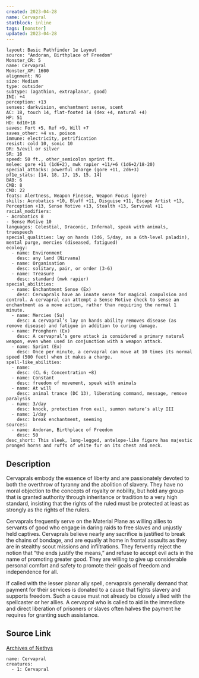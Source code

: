 ```yaml
---
created: 2023-04-28
name: Cervapral
statblock: inline
tags: [monster]
updated: 2023-04-28
---
```

```statblock
layout: Basic Pathfinder 1e Layout
source: "Andoran, Birthplace of Freedom"
Monster_CR: 5
name: Cervapral
Monster_XP: 1600
alignment: NG
size: Medium
type: outsider
subtype: (agathion, extraplanar, good)
INI: +4
perception: +13
senses: darkvision, enchantment sense, scent
AC: 18, touch 14, flat-footed 14 (dex +4, natural +4)
HP: 51
HD: 6d10+18
saves: Fort +5, Ref +9, Will +7
saves_other: +4 vs. poison
immune: electricity, petrification
resist: cold 10, sonic 10
DR: 5/evil or silver
SR: 16
speed: 50 ft., other_semicolon sprint ft.
melee: gore +11 (1d6+2), mwk rapier +11/+6 (1d6+2/18-20)
special_attacks: powerful charge (gore +11, 2d6+3)
pf1e_stats: [14, 18, 17, 15, 15, 14]
BAB: 6
CMB: 8
CMD: 22
feats: Alertness, Weapon Finesse, Weapon Focus (gore)
skills: Acrobatics +10, Bluff +11, Disguise +11, Escape Artist +13, Perception +13, Sense Motive +13, Stealth +13, Survival +11
racial_modifiers:
- Acrobatics 8
- Sense Motive 10
languages: Celestial, Draconic, Infernal, speak with animals, truespeech
special_qualities: lay on hands (3d6, 5/day, as a 6th-level paladin), mental purge, mercies (diseased, fatigued)
ecology:
  - name: Environment
    desc: any land (Nirvana)
  - name: Organisation
    desc: solitary, pair, or order (3-6)
  - name: Treasure
    desc: standard (mwk rapier)
special_abilities:
  - name: Enchantment Sense (Ex)
    desc: Cervaprals have an innate sense for magical compulsion and control. A cervapral can attempt a Sense Motive check to sense an enchantment as a move action, rather than requiring the normal 1 minute.
  - name: Mercies (Su)
    desc: A cervapral’s lay on hands ability removes disease (as remove disease) and fatigue in addition to curing damage.
  - name: Pronghorn (Ex)
    desc: A cervapral’s gore attack is considered a primary natural weapon, even when used in conjunction with a weapon attack.
  - name: Sprint (Ex)
    desc: Once per minute, a cervapral can move at 10 times its normal speed (500 feet) when it makes a charge.
spell-like_abilities:
  - name:
    desc: (CL 6; Concentration +8)
  - name: Constant
    desc: freedom of movement, speak with animals
  - name: At will
    desc: animal trance (DC 13), liberating command, message, remove paralysis
  - name: 3/day
    desc: knock, protection from evil, summon nature’s ally III
  - name: 1/day
    desc: break enchantment, seeming
sources:
  - name: Andoran, Birthplace of Freedom
    desc: 50
desc_short: This sleek, long-legged, antelope-like figure has majestic pronged horns and ruffs of white fur on its chest and neck.
```
## Description
Cervaprals embody the essence of liberty and are passionately devoted to both the overthrow of tyranny and the abolition of slavery. They have no moral objection to the concepts of royalty or nobility, but hold any group that is granted authority through inheritance or tradition to a very high standard, insisting that the rights of the ruled must be protected at least as strongly as the rights of the rulers.

Cervaprals frequently serve on the Material Plane as willing allies to servants of good who engage in daring raids to free slaves and unjustly held captives. Cervaprals believe nearly any sacrifice is justified to break the chains of bondage, and are equally at home in frontal assaults as they are in stealthy scout missions and infiltrations. They fervently reject the notion that “the ends justify the means,” and refuse to accept evil acts in the name of promoting greater good. They are willing to give up considerable personal comfort and safety to promote their goals of freedom and independence for all.

If called with the lesser planar ally spell, cervaprals generally demand that payment for their services is donated to a cause that fights slavery and supports freedom. Such a cause must not already be closely allied with the spellcaster or her allies. A cervapral who is called to aid in the immediate and direct liberation of prisoners or slaves often halves the payment he requires for granting such assistance.
## Source Link
[Archives of Nethys](https://aonprd.com/MonsterDisplay.aspx?ItemName=Cervapral)
```encounter-table
name: Cervapral
creatures:
  - 1: Cervapral
```
